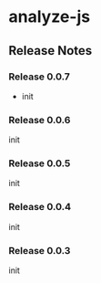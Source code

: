 # analyze-js

## Release Notes

### Release 0.0.7

* init

### Release 0.0.6

init

### Release 0.0.5

 init

### Release 0.0.4

init

### Release 0.0.3

init
